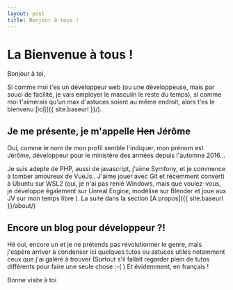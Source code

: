 ```yaml
---
layout: post
title: Bonjour à tous !
---
```


# La Bienvenue à tous !

Bonjour à toi,

Si comme moi t'es un développeur web (ou une développeuse, mais par souci de facilité, je vais employer le masculin le reste du temps), si comme moi t'aimerais qu'un max d'astuces soient au même endroit, alors t'es le bienvenu [ici]({{ site.baseurl }}/).

## Je me présente, je m'appelle ~~Hen~~ Jérôme

Oui, comme le nom de mon profil semble l'indiquer, mon prénom est Jérôme, développeur pour le ministère des armées depuis l'automne 2016...

Je suis adepte de PHP, aussi de javascript, j'aime Symfony, et je commence à tomber amoureux de VueJs.. J'aime jouer avec Git et récemment converti à Ubuntu sur WSL2 (oui, je n'ai pas renié Windows, mais que voulez-vous, je développe également sur Unreal Engine, modélise sur Blender et joue aux JV sur mon temps libre ). La suite dans la section [À propos]({{ site.baseurl }}/about/)

## Encore un blog pour développeur ?!

Hé oui, encore un et je ne prétends pas révolutionner le genre, mais j'espère arriver à condenser ici quelques tutos ou astuces utiles notamment ceux que j'ai galéré à trouver (Surtout s'il fallait regarder plein de tutos différents pour faire une seule chose :-( )
Et évidemment, en français !

Bonne visite à toi

